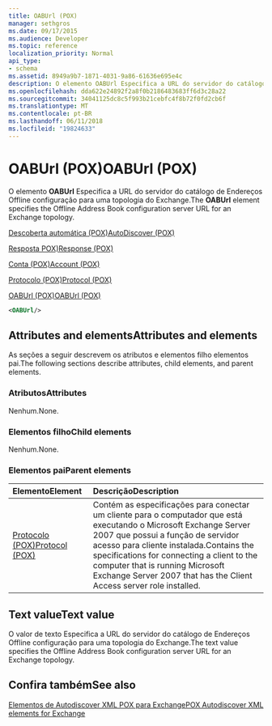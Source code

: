 ```yaml
---
title: OABUrl (POX)
manager: sethgros
ms.date: 09/17/2015
ms.audience: Developer
ms.topic: reference
localization_priority: Normal
api_type:
- schema
ms.assetid: 8949a9b7-1871-4031-9a86-61636e695e4c
description: O elemento OABUrl Especifica a URL do servidor do catálogo de Endereços Offline configuração para uma topologia do Exchange.
ms.openlocfilehash: dda622e24892f2a8f0b2186483683ff6d3c28a22
ms.sourcegitcommit: 34041125dc8c5f993b21cebfc4f8b72f0fd2cb6f
ms.translationtype: MT
ms.contentlocale: pt-BR
ms.lasthandoff: 06/11/2018
ms.locfileid: "19824633"
---
```

# <a name="oaburl-pox"></a><span data-ttu-id="9dc4f-103">OABUrl (POX)</span><span class="sxs-lookup"><span data-stu-id="9dc4f-103">OABUrl (POX)</span></span>

<span data-ttu-id="9dc4f-104">O elemento **OABUrl** Especifica a URL do servidor do catálogo de Endereços Offline configuração para uma topologia do Exchange.</span><span class="sxs-lookup"><span data-stu-id="9dc4f-104">The **OABUrl** element specifies the Offline Address Book configuration server URL for an Exchange topology.</span></span> 
  
[<span data-ttu-id="9dc4f-105">Descoberta automática (POX)</span><span class="sxs-lookup"><span data-stu-id="9dc4f-105">AutoDiscover (POX)</span></span>](autodiscover-pox.md)
  
[<span data-ttu-id="9dc4f-106">Resposta POX)</span><span class="sxs-lookup"><span data-stu-id="9dc4f-106">Response (POX)</span></span>](response-pox.md)
  
[<span data-ttu-id="9dc4f-107">Conta (POX)</span><span class="sxs-lookup"><span data-stu-id="9dc4f-107">Account (POX)</span></span>](account-pox.md)
  
[<span data-ttu-id="9dc4f-108">Protocolo (POX)</span><span class="sxs-lookup"><span data-stu-id="9dc4f-108">Protocol (POX)</span></span>](protocol-pox.md)
  
[<span data-ttu-id="9dc4f-109">OABUrl (POX)</span><span class="sxs-lookup"><span data-stu-id="9dc4f-109">OABUrl (POX)</span></span>](oaburl-pox.md)
  
```xml
<OABUrl/>
```

## <a name="attributes-and-elements"></a><span data-ttu-id="9dc4f-110">Attributes and elements</span><span class="sxs-lookup"><span data-stu-id="9dc4f-110">Attributes and elements</span></span>

<span data-ttu-id="9dc4f-111">As seções a seguir descrevem os atributos e elementos filho elementos pai.</span><span class="sxs-lookup"><span data-stu-id="9dc4f-111">The following sections describe attributes, child elements, and parent elements.</span></span>
  
### <a name="attributes"></a><span data-ttu-id="9dc4f-112">Atributos</span><span class="sxs-lookup"><span data-stu-id="9dc4f-112">Attributes</span></span>

<span data-ttu-id="9dc4f-113">Nenhum.</span><span class="sxs-lookup"><span data-stu-id="9dc4f-113">None.</span></span>
  
### <a name="child-elements"></a><span data-ttu-id="9dc4f-114">Elementos filho</span><span class="sxs-lookup"><span data-stu-id="9dc4f-114">Child elements</span></span>

<span data-ttu-id="9dc4f-115">Nenhum.</span><span class="sxs-lookup"><span data-stu-id="9dc4f-115">None.</span></span>
  
### <a name="parent-elements"></a><span data-ttu-id="9dc4f-116">Elementos pai</span><span class="sxs-lookup"><span data-stu-id="9dc4f-116">Parent elements</span></span>

|<span data-ttu-id="9dc4f-117">**Elemento**</span><span class="sxs-lookup"><span data-stu-id="9dc4f-117">**Element**</span></span>|<span data-ttu-id="9dc4f-118">**Descrição**</span><span class="sxs-lookup"><span data-stu-id="9dc4f-118">**Description**</span></span>|
|:-----|:-----|
|[<span data-ttu-id="9dc4f-119">Protocolo (POX)</span><span class="sxs-lookup"><span data-stu-id="9dc4f-119">Protocol (POX)</span></span>](protocol-pox.md) <br/> |<span data-ttu-id="9dc4f-120">Contém as especificações para conectar um cliente para o computador que está executando o Microsoft Exchange Server 2007 que possui a função de servidor acesso para cliente instalada.</span><span class="sxs-lookup"><span data-stu-id="9dc4f-120">Contains the specifications for connecting a client to the computer that is running Microsoft Exchange Server 2007 that has the Client Access server role installed.</span></span>  <br/> |
   
## <a name="text-value"></a><span data-ttu-id="9dc4f-121">Text value</span><span class="sxs-lookup"><span data-stu-id="9dc4f-121">Text value</span></span>

<span data-ttu-id="9dc4f-122">O valor de texto Especifica a URL do servidor do catálogo de Endereços Offline configuração para uma topologia do Exchange.</span><span class="sxs-lookup"><span data-stu-id="9dc4f-122">The text value specifies the Offline Address Book configuration server URL for an Exchange topology.</span></span>
  
## <a name="see-also"></a><span data-ttu-id="9dc4f-123">Confira também</span><span class="sxs-lookup"><span data-stu-id="9dc4f-123">See also</span></span>



[<span data-ttu-id="9dc4f-124">Elementos de Autodiscover XML POX para Exchange</span><span class="sxs-lookup"><span data-stu-id="9dc4f-124">POX Autodiscover XML elements for Exchange</span></span>](pox-autodiscover-xml-elements-for-exchange.md)

